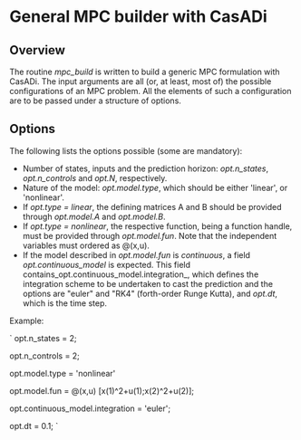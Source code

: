 # General MPC builder with CasADi

## Overview

The routine _mpc_build_ is written to build a generic MPC formulation with CasADi. The input arguments are all (or, at least, most of) the possible configurations of an MPC problem. All the elements of such a configuration are to be passed under a structure of options. 

## Options

The following lists the options possible (some are mandatory):

* Number of states, inputs and the prediction horizon: _opt.n_states_, _opt.n_controls_ and _opt.N_, respectively.
* Nature of the model: _opt.model.type_, which should be either 'linear', or 'nonlinear'.
 * If _opt.type = linear_, the defining matrices A and B should be provided through _opt.model.A_ and _opt.model.B_.
 * If _opt.type = nonlinear_, the respective function, being a function handle, must be provided through _opt.model.fun_. Note that the independent variables must ordered as @(x,u).
 * If the model described in _opt.model.fun_ is *continuous*, a field _opt.continuous_model_ is expected. This field contains_opt.continuous_model.integration_, which defines the integration scheme to be undertaken to cast the prediction and the options are "euler" and "RK4" (forth-order Runge Kutta), and _opt.dt_, which is the time step.

Example:

`
opt.n_states   	= 2;

opt.n_controls 	= 2;

opt.model.type 	= 'nonlinear'

opt.model.fun  	= @(x,u) [x(1)^2+u(1);x(2)^2+u(2)];

opt.continuous_model.integration = 'euler';

opt.dt		= 0.1;
`